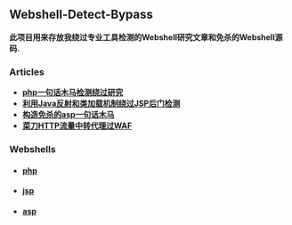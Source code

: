 ## Webshell-Detect-Bypass

**此项目用来存放我绕过专业工具检测的Webshell研究文章和免杀的Webshell源码.**



### Articles

- [**php一句话木马检测绕过研究**](https://github.com/LandGrey/webshell-detect-bypass/tree/master/docs/php-webshell-detect-bypass/php-webshell-detect-bypass.md)
- [**利用Java反射和类加载机制绕过JSP后门检测**](https://github.com/LandGrey/webshell-detect-bypass/tree/master/docs/using-java-reflection-and-ClassLoader-bypass-webshell-detection/using-java-reflection-and-ClassLoader-bypass-webshell-detection.md)
- [**构造免杀的asp一句话木马**](https://github.com/LandGrey/webshell-detect-bypass/tree/master/docs/asp-webshell-detect-bypass/asp-webshell-detect-bypass.md)
- [**菜刀HTTP流量中转代理过WAF**](https://github.com/LandGrey/webshell-detect-bypass/tree/master/docs/china-chopper-http-proxy/china-chopper-http-proxy.md)




### Webshells

- #### [php](https://github.com/LandGrey/webshell-detect-bypass/tree/master/webshell/php)

- #### [jsp](https://github.com/LandGrey/webshell-detect-bypass/tree/master/webshell/jsp)

- #### [asp](https://github.com/LandGrey/webshell-detect-bypass/tree/master/webshell/asp)




